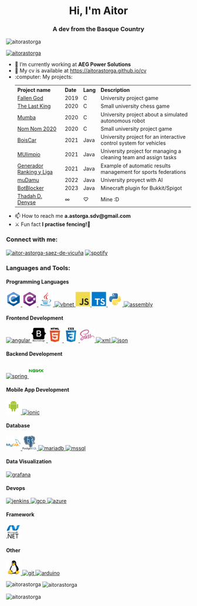 <h1 align="center">Hi, I'm Aitor</h1>
<h3 align="center">A dev from the Basque Country</h3>

<p align="left"> <img src="https://komarev.com/ghpvc/?username=aitorastorga&label=Profile%20views&color=0e75b6&style=flat" alt="aitorastorga" /> </p>

<p align="left"> <a href="https://github.com/ryo-ma/github-profile-trophy">
  <img src="https://github-profile-trophy.vercel.app/?username=aitorastorga&margin-w=15&column=7" alt="aitorastorga" />
</a> </p>

<ul>
  <li>🔭 I’m currently working at <b>AEG Power Solutions</b></li>
  <li>📄 My cv is available at <a href="https://aitorastorga.github.io/cv">https://aitorastorga.github.io/cv</a>
  <li>:computer: My projects:
    <table>
      <tr>
        <th>Project name</th>
        <th>Date</th>
        <th>Lang</th>
        <th>Description</th>
      </tr>
      <tr>
        <td><a href="https://github.com/UN41/FALLEN_GOD">Fallen God</a></td>
        <td>2019</td>
        <td>C</td>
        <td>University project game</td>
      </tr>
      <tr>
        <td><a href="https://github.com/AitorAstorga/The-Last-King">The Last King</a></td>
        <td>2020</td>
        <td>C</td>
        <td>Small university chess game</td>
      </tr>
      <tr>
        <td><a href="https://github.com/AitorAstorga/Mumba">Mumba</a></td>
        <td>2020</td>
        <td>C</td>
        <td>University project about a simulated autonomous robot</td>
      </tr>
      <tr>
        <td><a href="https://github.com/AitorAstorga/Nom-Nom-2020">Nom Nom 2020</a></td>
        <td>2020</td>
        <td>C</td>
        <td>Small university project game</td>
      </tr>
      <tr>
        <td><a href="https://github.com/BoisCar">BoisCar</a></td>
        <td>2021</td>
        <td>Java</td>
        <td>University project for an interactive control system for vehicles</td>
      </tr>
      <tr>
        <td><a href="https://github.com/AitorAstorga/MUlimpio">MUlimpio</a></td>
        <td>2021</td>
        <td>Java</td>
        <td>University project for managing a cleaning team and assign tasks</td>
      </tr>
      <tr>
        <td><a href="https://github.com/AitorAstorga/Generador-Ranking-y-Liga">Generador Ranking y Liga</a></td>
        <td>2021</td>
        <td>Java</td>
        <td>Example of automatic results management for sports federations</td>
      </tr>
      <tr>
        <td><a href="https://github.com/mudamucop">muDamu</a></td>
        <td>2022</td>
        <td>Java</td>
        <td>University proyect with AI</td>
      </tr>
      <tr>
        <td><a href="https://github.com/AitorAstorga/BotBlocker">BotBlocker</a></td>
        <td>2023</td>
        <td>Java</td>
        <td>Minecraft plugin for Bukkit/Spigot</td>
      </tr>
      <tr>
        <td><a href="https://github.com/Thadah">Thadah D. Denyse</a></td>
        <td>∞</td>
        <td>♡</td>
        <td>Mine :D</td>
      </tr>
    </table>
  </li>

  <li>📫 How to reach me <b>a.astorga.sdv@gmail.com</b></li>

  <li>⚔️ Fun fact <b>I practise fencing!</b>🤺</li>
</ul>

<h3 align="left">Connect with me:</h3>
<p align="left">
<a href="https://linkedin.com/in/aitor-astorga-saez-de-vicuña" target="blank"><img align="center" src="https://raw.githubusercontent.com/rahuldkjain/github-profile-readme-generator/master/src/images/icons/Social/linked-in-alt.svg" alt="aitor-astorga-saez-de-vicuña" height="30" width="40" /></a>
<a href="https://stats.fm/31ckl3nshjdq5tgunc4woz7kajku" target="blank"><img align="center" src="https://user-images.githubusercontent.com/44289776/227742483-defde084-a73b-49b3-ab00-4e9d3a6fa6b2.png" alt="spotify" height="30" width="30" /></a>
</p>

<h3 align="left">Languages and Tools:</h3>
<p align="left">

</p>

<h4>Programming Languages</h4>
<p align="left">
<a href="https://www.cprogramming.com/" target="_blank" rel="noreferrer"> <img src="https://raw.githubusercontent.com/devicons/devicon/master/icons/c/c-original.svg" alt="c" width="40" height="40"/> </a>
<a href="https://www.w3schools.com/cs/" target="_blank" rel="noreferrer"> <img src="https://raw.githubusercontent.com/devicons/devicon/master/icons/csharp/csharp-original.svg" alt="csharp" width="40" height="40"/> </a>
<a href="https://www.java.com" target="_blank" rel="noreferrer"> <img src="https://raw.githubusercontent.com/devicons/devicon/master/icons/java/java-original.svg" alt="java" width="40" height="40"/> </a>
<a href="https://learn.microsoft.com/en-us/dotnet/visual-basic/" target="_blank" rel="noreferrer"> <img src="https://aitorastorga.github.io/cv/img/logoVBNET.png" alt="vbnet" width="40" height="40"/> </a>
<a href="https://developer.mozilla.org/en-US/docs/Web/JavaScript" target="_blank" rel="noreferrer"> <img src="https://raw.githubusercontent.com/devicons/devicon/master/icons/javascript/javascript-original.svg" alt="javascript" width="40" height="40"/> </a>
<a href="https://www.typescriptlang.org/" target="_blank" rel="noreferrer"> <img src="https://raw.githubusercontent.com/devicons/devicon/master/icons/typescript/typescript-original.svg" alt="typescript" width="40" height="40"/> </a>
<a href="https://www.python.org" target="_blank" rel="noreferrer"> <img src="https://raw.githubusercontent.com/devicons/devicon/master/icons/python/python-original.svg" alt="python" width="40" height="40"/> </a>
<a href="https://en.wikipedia.org/wiki/Assembly_language" target="_blank" rel="noreferrer"> <img src="https://aitorastorga.github.io/cv/img/logoAssembly.png" alt="assembly" width="40" height="40"/> </a>
</p>

<h4>Frontend Development</h4>
<p align="left">
<a href="https://angular.io" target="_blank" rel="noreferrer"> <img src="https://angular.io/assets/images/logos/angular/angular.svg" alt="angular" width="40" height="40"/>
<a href="https://getbootstrap.com" target="_blank" rel="noreferrer"> <img src="https://raw.githubusercontent.com/devicons/devicon/master/icons/bootstrap/bootstrap-plain-wordmark.svg" alt="bootstrap" width="40" height="40"/> </a>
<a href="https://www.w3.org/html/" target="_blank" rel="noreferrer"> <img src="https://raw.githubusercontent.com/devicons/devicon/master/icons/html5/html5-original-wordmark.svg" alt="html5" width="40" height="40"/> </a>
<a href="https://www.w3schools.com/css/" target="_blank" rel="noreferrer"> <img src="https://raw.githubusercontent.com/devicons/devicon/master/icons/css3/css3-original-wordmark.svg" alt="css3" width="40" height="40"/> </a> 
<a href="https://sass-lang.com" target="_blank" rel="noreferrer"> <img src="https://raw.githubusercontent.com/devicons/devicon/master/icons/sass/sass-original.svg" alt="sass" width="40" height="40"/> </a>
<a href="https://es.wikipedia.org/wiki/Extensible_Markup_Language" target="_blank" rel="noreferrer"> <img src="https://aitorastorga.github.io/cv/img/logoXML.png" alt="xml" width="40" height="40"/> </a>
<a href="https://www.json.org" target="_blank" rel="noreferrer"> <img src="https://aitorastorga.github.io/cv/img/logoJSON.png" alt="json" width="40" height="40"/> </a>
</p>

<h4>Backend Development</h4>
<p align="left">
<a href="https://spring.io/" target="_blank" rel="noreferrer"> <img src="https://www.vectorlogo.zone/logos/springio/springio-icon.svg" alt="spring" width="40" height="40"/> </a>
<a href="https://www.nginx.com" target="_blank" rel="noreferrer"> <img src="https://raw.githubusercontent.com/devicons/devicon/master/icons/nginx/nginx-original.svg" alt="nginx" width="40" height="40"/> </a>
</p>

<h4>Mobile App Development</h4>
<p align="left">
<a href="https://developer.android.com" target="_blank" rel="noreferrer"> <img src="https://raw.githubusercontent.com/devicons/devicon/master/icons/android/android-original-wordmark.svg" alt="android" width="40" height="40"/> </a>
<a href="https://ionicframework.com" target="_blank" rel="noreferrer"> <img src="https://upload.wikimedia.org/wikipedia/commons/d/d1/Ionic_Logo.svg" alt="ionic" width="40" height="40"/> </a>
</p>

<h4>Database</h4>
<p align="left">
<a href="https://www.mysql.com/" target="_blank" rel="noreferrer"> <img src="https://raw.githubusercontent.com/devicons/devicon/master/icons/mysql/mysql-original-wordmark.svg" alt="mysql" width="40" height="40"/> </a>
<a href="https://www.postgresql.org" target="_blank" rel="noreferrer"> <img src="https://raw.githubusercontent.com/devicons/devicon/master/icons/postgresql/postgresql-original-wordmark.svg" alt="postgresql" width="40" height="40"/> </a>
<a href="https://mariadb.org/" target="_blank" rel="noreferrer"> <img src="https://www.vectorlogo.zone/logos/mariadb/mariadb-icon.svg" alt="mariadb" width="40" height="40"/> </a>
<a href="https://www.microsoft.com/en-us/sql-server" target="_blank" rel="noreferrer"> <img src="https://www.svgrepo.com/show/303229/microsoft-sql-server-logo.svg" alt="mssql" width="40" height="40"/> </a>
</p>

<h4>Data Visualization</h4>
<p align="left">
<a href="https://grafana.com" target="_blank" rel="noreferrer"> <img src="https://www.vectorlogo.zone/logos/grafana/grafana-icon.svg" alt="grafana" width="40" height="40"/> </a>
</p>

<h4>Devops</h4>
<p align="left">
<a href="https://www.jenkins.io" target="_blank" rel="noreferrer"> <img src="https://www.vectorlogo.zone/logos/jenkins/jenkins-icon.svg" alt="jenkins" width="40" height="40"/> </a>
<a href="https://cloud.google.com" target="_blank" rel="noreferrer"> <img src="https://www.vectorlogo.zone/logos/google_cloud/google_cloud-icon.svg" alt="gcp" width="40" height="40"/> </a>
<a href="https://azure.microsoft.com/en-in/" target="_blank" rel="noreferrer"> <img src="https://www.vectorlogo.zone/logos/microsoft_azure/microsoft_azure-icon.svg" alt="azure" width="40" height="40"/> </a>
</p>

<h4>Framework</h4>
<p align="left">
<a href="https://dotnet.microsoft.com/" target="_blank" rel="noreferrer"> <img src="https://raw.githubusercontent.com/devicons/devicon/master/icons/dot-net/dot-net-original-wordmark.svg" alt="dotnet" width="40" height="40"/> </a>
</p>

<h4>Other</h4>
<p align="left">
<a href="https://www.linux.org/" target="_blank" rel="noreferrer"> <img src="https://raw.githubusercontent.com/devicons/devicon/master/icons/linux/linux-original.svg" alt="linux" width="40" height="40"/> </a>
</a> <a href="https://git-scm.com/" target="_blank" rel="noreferrer"> <img src="https://www.vectorlogo.zone/logos/git-scm/git-scm-icon.svg" alt="git" width="40" height="40"/> </a>
<a href="https://www.arduino.cc/" target="_blank" rel="noreferrer"> <img src="https://cdn.worldvectorlogo.com/logos/arduino-1.svg" alt="arduino" width="40" height="40"/> </a>
</p>

<p><img align="left" src="https://github-readme-stats-one-bice.vercel.app/api/top-langs/?username=aitorastorga&langs_count=10&layout=compact&role=OWNER,ORGANIZATION_MEMBER,COLLABORATOR" alt="aitorastorga" /></p>

<p>&nbsp;<img align="center" src="https://github-readme-stats.vercel.app/api?username=aitorastorga&show_icons=true&locale=en" alt="aitorastorga" /></p>

<p><img align="center" src="https://github-readme-streak-stats.herokuapp.com/?user=aitorastorga&" alt="aitorastorga" /></p>

